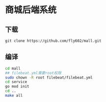 # 商城后端系统

## 下载
```
git clone https://github.com/fly602/mall.git
```

## 编译
```sh
cd mall
## filebeat.yml需要root权限
sudo chown -R root filebeat/filebeat.yml
cd service
go mod init
cd ..
make all
```
